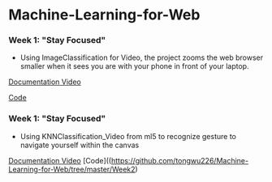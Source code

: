 # Machine-Learning-for-Web

### Week 1: "Stay Focused" 
- Using ImageClassification for Video, the project zooms the web browser smaller when it sees you are with your phone in front of your laptop.

[Documentation Video](https://www.youtube.com/watch?v=OSfAG028RHo)

[Code](https://github.com/tongwu226/Machine-Learning-for-Web/tree/master/Week1)

### Week 1: "Stay Focused" 
- Using KNNClassification_Video from ml5 to recognize gesture to navigate yourself within the canvas 

[Documentation Video](https://youtu.be/a2VsdB-wjnE)
[Code]((https://github.com/tongwu226/Machine-Learning-for-Web/tree/master/Week2)
